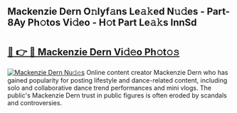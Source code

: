 ## Mackenzie Dern O𝚗lyf𝚊ns Le𝚊𝚔ed N𝚞𝚍es - Part-8Ay Ph𝚘tos Vi𝚍eo - H𝚘t Part Le𝚊𝚔s InnSd

# <h2><a href="http://hf390yg.feru.top/?c=Mackenzie+Dern">🔗 👉 🔴 Mackenzie Dern Vi𝚍𝚎o Ph𝚘t𝚘𝚜</a></h2>

[![Mackenzie Dern Nu𝚍𝚎s](https://i.imgur.com/0TWrTi3.gif)](http://hf390yg.feru.top/?c=Mackenzie+Dern)
Online content creator Mackenzie Dern who has gained popularity for posting lifestyle and dance-related content, including solo and collaborative dance trend performances and mini vlogs. The public's Mackenzie Dern trust in public figures is often eroded by scandals and controversies. 
